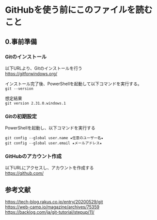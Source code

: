 # GitHubを使う前にこのファイルを読むこと

## 0.事前準備
### Gitのインストール
以下URLより、Gitのインストールを行う  
https://gitforwindows.org/

インストール完了後、PowerShellを起動して以下コマンドを実行する。  
`git --version`

想定結果  
`git version 2.31.0.windows.1`

### Gitの初期設定
PowerShellを起動し、以下コマンドを実行する  
```
git config --global user.name ★任意のユーザー名★
git config --global user.email ★メールアドレス★
```

### GitHubのアカウント作成
以下URLにアクセスし、アカウントを作成する  
https://github.com/  




## 参考文献
https://tech-blog.rakus.co.jp/entry/20200529/git  
https://web-camp.io/magazine/archives/75359  
https://backlog.com/ja/git-tutorial/stepup/11/  
